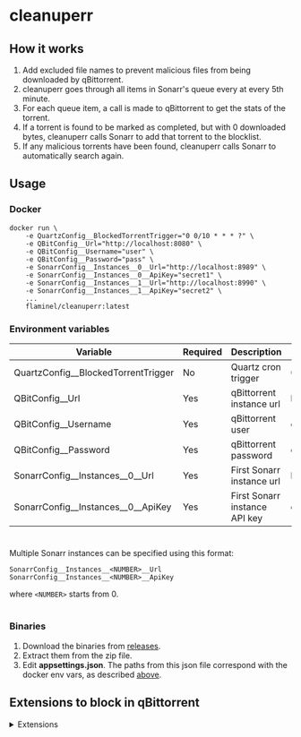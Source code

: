 # cleanuperr

## How it works

1. Add excluded file names to prevent malicious files from being downloaded by qBittorrent.
2. cleanuperr goes through all items in Sonarr's queue every at every 5th minute.
3. For each queue item, a call is made to qBittorrent to get the stats of the torrent.
4. If a torrent is found to be marked as completed, but with 0 downloaded bytes, cleanuperr calls Sonarr to add that torrent to the blocklist.
5. If any malicious torrents have been found, cleanuperr calls Sonarr to automatically search again.

## Usage

### Docker
```
docker run \
    -e QuartzConfig__BlockedTorrentTrigger="0 0/10 * * * ?" \
    -e QBitConfig__Url="http://localhost:8080" \
    -e QBitConfig__Username="user" \
    -e QBitConfig__Password="pass" \
    -e SonarrConfig__Instances__0__Url="http://localhost:8989" \
    -e SonarrConfig__Instances__0__ApiKey="secret1" \
    -e SonarrConfig__Instances__1__Url="http://localhost:8990" \
    -e SonarrConfig__Instances__1__ApiKey="secret2" \
    ...
    flaminel/cleanuperr:latest
```

### Environment variables

| Variable | Required | Description | Default value |
|---|---|---|---|
| QuartzConfig__BlockedTorrentTrigger | No | Quartz cron trigger | 0 0/5 * * * ? |
| QBitConfig__Url | Yes | qBittorrent instance url | http://localhost:8080 |
| QBitConfig__Username | Yes | qBittorrent user | empty |
| QBitConfig__Password | Yes | qBittorrent password | empty |
| SonarrConfig__Instances__0__Url | Yes | First Sonarr instance url | http://localhost:8989 |
| SonarrConfig__Instances__0__ApiKey | Yes | First Sonarr instance API key | empty |

#

Multiple Sonarr instances can be specified using this format:

```
SonarrConfig__Instances__<NUMBER>__Url
SonarrConfig__Instances__<NUMBER>__ApiKey
```

where `<NUMBER>` starts from 0.

#

### Binaries
1. Download the binaries from [releases](https://github.com/flmorg/cleanuperr/releases).
2. Extract them from the zip file.
3. Edit **appsettings.json**. The paths from this json file correspond with the docker env vars, as described [above](/README.md#environment-variables).
## Extensions to block in qBittorrent
<details> 
    <summary>Extensions</summary>
    <pre><code>*.apk
*.bat
*.bin
*.bmp
*.cmd
*.com
*.db
*.diz
*.dll
*.dmg
*.etc
*.exe
*.gif
*.htm
*.html
*.ico
*.ini
*.iso
*.jar
*.jpg
*.js
*.link
*.lnk
*.msi
*.nfo
*.perl
*.php
*.pl
*.png
*.ps1
*.psc1
*.psd1
*.psm1
*.py
*.pyd
*.rb
*.readme
*.reg
*.run
*.scr
*.sh
*.sql
*.text
*.thumb
*.torrent
*.txt
*.url
*.vbs
*.wsf
*.xml
*.zipx
*.7z
*.bdjo
*.bdmv
*.bin
*.bmp
*.cci
*.clpi
*.crt
*.dll
*.exe
*.html
*.idx
*.inf
*.jar
*.jpeg
*.jpg
*.lnk
*.m4a
*.mpls
*.msi
*.nfo
*.pdf
*.png
*.rar
*(sample).*
*sample.mkv
*sample.mp4
*.sfv
*.srt
*.sub
*.tbl
Trailer.*
*.txt
*.url
*.xig
*.xml
*.xrt
*.zip
*.zipx
*.Lnk
</code></pre>
</details>